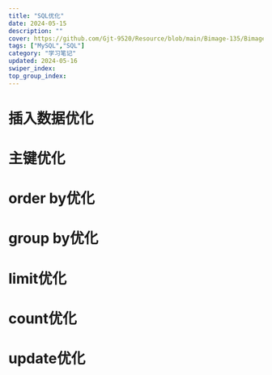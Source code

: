 ```yaml
---
title: "SQL优化"
date: 2024-05-15
description: ""
cover: https://github.com/Gjt-9520/Resource/blob/main/Bimage-135/Bimage17.jpg?raw=true
tags: ["MySQL","SQL"]
category: "学习笔记"
updated: 2024-05-16
swiper_index: 
top_group_index: 
---
```


# 插入数据优化





# 主键优化

# order by优化

# group by优化

# limit优化

# count优化

# update优化